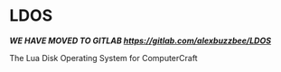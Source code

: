 # LDOS

***WE HAVE MOVED TO GITLAB <https://gitlab.com/alexbuzzbee/LDOS>***

The Lua Disk Operating System for ComputerCraft
